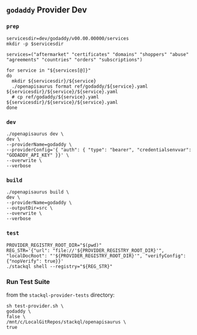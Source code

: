 ## `godaddy` Provider Dev

### `prep`

```
servicesdir=dev/godaddy/v00.00.00000/services
mkdir -p $servicesdir

services=("aftermarket" "certificates" "domains" "shoppers" "abuse" "agreements" "countries" "orders" "subscriptions")

for service in "${services[@]}"
do
  mkdir ${servicesdir}/${service}
  ./openapisaurus format ref/godaddy/${service}.yaml ${servicesdir}/${service}/${service}.yaml
  # cp ref/godaddy/${service}.yaml ${servicesdir}/${service}/${service}.yaml
done
```

### `dev`

```
./openapisaurus dev \
dev \
--providerName=godaddy \
--providerConfig='{ "auth": { "type": "bearer", "credentialsenvvar": "GODADDY_API_KEY" }}' \
--overwrite \
--verbose
```

### `build`

```
./openapisaurus build \
dev \
--providerName=godaddy \
--outputDir=src \
--overwrite \
--verbose
```

### `test`

```
PROVIDER_REGISTRY_ROOT_DIR="$(pwd)"
REG_STR='{"url": "file://'${PROVIDER_REGISTRY_ROOT_DIR}'", "localDocRoot": "'${PROVIDER_REGISTRY_ROOT_DIR}'", "verifyConfig": {"nopVerify": true}}'
./stackql shell --registry="${REG_STR}"
```

### Run Test Suite

from the `stackql-provider-tests` directory:

```
sh test-provider.sh \
godaddy \
false \
/mnt/c/LocalGitRepos/stackql/openapisaurus \
true
```